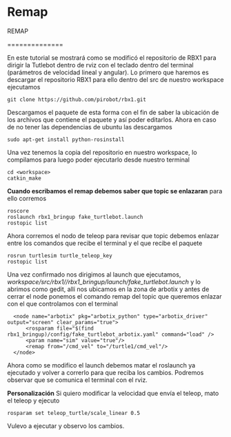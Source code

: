 # Remap

REMAP

==============

En este tutorial se mostrará como se modificó el repositorio de RBX1 para dirigir la Tutlebot dentro de rviz con el teclado dentro del terminal (parámetros de velocidad lineal y angular). Lo primero que haremos es descargar el repositorio RBX1 para ello dentro del src de nuestro workspace ejecutamos


```
git clone https://github.com/pirobot/rbx1.git 
```

Descargamos el paquete de esta forma con el fin de saber la ubicación de los archivos que contiene el paquete y así poder editarlos. Ahora en caso de no tener las dependencias de ubuntu las descargamos

```
sudo apt-get install python-rosinstall
```

Una vez tenemos la copia del repositorio en nuestro workspace, lo compilamos para luego poder ejecutarlo desde nuestro terminal

```
cd <workspace>
catkin_make
```

**Cuando escribamos el remap debemos saber que topic se enlazaran** para ello corremos 

```
roscore
roslaunch rbx1_bringup fake_turtlebot.launch
rostopic list
```

Ahora corremos el nodo de teleop para revisar que topic debemos enlazar entre los comandos que recibe el terminal y el que recibe el paquete

```
rosrun turtlesim turtle_teleop_key
rostopic list
```

Una vez confirmado nos dirigimos al launch que ejecutamos, *workspace/src/rbx1//rbx1_bringup/launch/fake_turtlebot.launch* y lo abrimos como gedit, allí nos ubicamos en la zona de arbotix y antes de cerrar el node ponemos el comando remap del topic que queremos enlazar con el que controlamos con el terminal

```
  <node name="arbotix" pkg="arbotix_python" type="arbotix_driver" output="screen" clear_params="true">
      <rosparam file="$(find rbx1_bringup)/config/fake_turtlebot_arbotix.yaml" command="load" />
      <param name="sim" value="true"/>
      <remap from="/cmd_vel" to="/turtle1/cmd_vel"/>
  </node>
```

Ahora como se modifico el launch debemos matar el roslaunch ya ejecutado y volver a correrlo para que reciba los cambios. Podremos observar que se comunica el terminal con el rviz.

**Personalización**
Si quiero modificar la velocidad que envía el teleop, mato el teleop y ejecuto

```
rosparam set teleop_turtle/scale_linear 0.5
```

Vulevo a ejecutar y observo los cambios.
